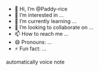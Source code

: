 - 👋 Hi, I’m @Paddy-rice
- 👀 I’m interested in ...
- 🌱 I’m currently learning ...
- 💞️ I’m looking to collaborate on ...
- 📫 How to reach me ...
- 😄 Pronouns: ...
- ⚡ Fun fact: ...

<!---
Paddy-rice/Paddy-rice is a ✨ special ✨ repository because its `README.md` (this file) appears on your GitHub profile.
You can click the Preview link to take a look at your changes.
--->
automatically voice note 
